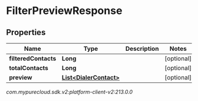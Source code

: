 # FilterPreviewResponse


## Properties

| Name | Type | Description | Notes |
| ------------ | ------------- | ------------- | ------------- |
| **filteredContacts** | **Long** |  |  [optional] |
| **totalContacts** | **Long** |  |  [optional] |
| **preview** | [**List&lt;DialerContact&gt;**](DialerContact) |  |  [optional] |




_com.mypurecloud.sdk.v2:platform-client-v2:213.0.0_
